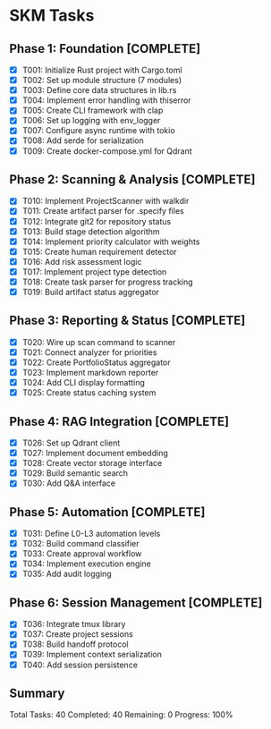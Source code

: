 # SKM Tasks

## Phase 1: Foundation [COMPLETE]
- [x] T001: Initialize Rust project with Cargo.toml
- [x] T002: Set up module structure (7 modules)
- [x] T003: Define core data structures in lib.rs
- [x] T004: Implement error handling with thiserror
- [x] T005: Create CLI framework with clap
- [x] T006: Set up logging with env_logger
- [x] T007: Configure async runtime with tokio
- [x] T008: Add serde for serialization
- [x] T009: Create docker-compose.yml for Qdrant

## Phase 2: Scanning & Analysis [COMPLETE]
- [x] T010: Implement ProjectScanner with walkdir
- [x] T011: Create artifact parser for .specify files
- [x] T012: Integrate git2 for repository status
- [x] T013: Build stage detection algorithm
- [x] T014: Implement priority calculator with weights
- [x] T015: Create human requirement detector
- [x] T016: Add risk assessment logic
- [x] T017: Implement project type detection
- [x] T018: Create task parser for progress tracking
- [x] T019: Build artifact status aggregator

## Phase 3: Reporting & Status [COMPLETE]
- [x] T020: Wire up scan command to scanner
- [x] T021: Connect analyzer for priorities
- [x] T022: Create PortfolioStatus aggregator
- [x] T023: Implement markdown reporter
- [x] T024: Add CLI display formatting
- [x] T025: Create status caching system

## Phase 4: RAG Integration [COMPLETE]
- [x] T026: Set up Qdrant client
- [x] T027: Implement document embedding
- [x] T028: Create vector storage interface
- [x] T029: Build semantic search
- [x] T030: Add Q&A interface

## Phase 5: Automation [COMPLETE]
- [x] T031: Define L0-L3 automation levels
- [x] T032: Build command classifier
- [x] T033: Create approval workflow
- [x] T034: Implement execution engine
- [x] T035: Add audit logging

## Phase 6: Session Management [COMPLETE]
- [x] T036: Integrate tmux library
- [x] T037: Create project sessions
- [x] T038: Build handoff protocol
- [x] T039: Implement context serialization
- [x] T040: Add session persistence

## Summary
Total Tasks: 40
Completed: 40
Remaining: 0
Progress: 100%